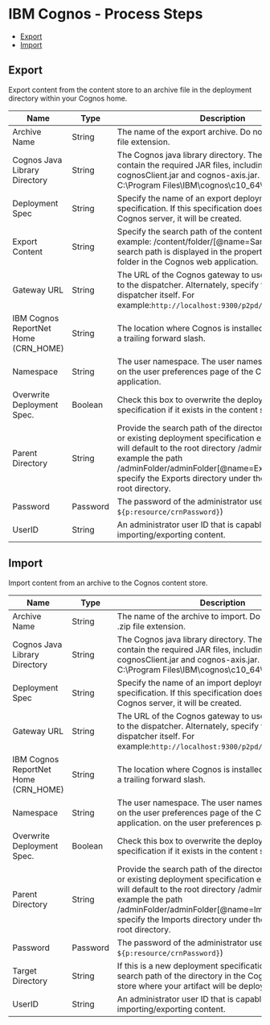 
# IBM Cognos - Process Steps

* [Export](#export)
* [Import](#import)


## Export

Export content from the content store to an archive file in the deployment directory within your Cognos home.



| Name | Type | Description                                                                                                          | Required |
| ---- | ---- | -------------------------------------------------------------------------------------------------------------------- | -------- |
| Archive Name | String | The name of the export archive. Do not include the .zip file extension. | Yes |
| Cognos Java Library Directory | String | The Cognos java library directory. The directory must contain the required JAR files, including cognosClient.jar and cognos-axis.jar. For example: C:\Program Files\IBM\cognos\c10\_64\sdk\java\lib | Yes |
| Deployment Spec | String | Specify the name of an export deployment specification. If this specification doesnt exist on the Cognos server, it will be created. | Yes |
| Export Content | String | Specify the search path of the content to export. For example: /content/folder/[@name=Samples]. The search path is displayed in the properties of any file or folder in the Cognos web application. | Yes |
| Gateway URL | String | The URL of the Cognos gateway to use to communicate to the dispatcher. Alternately, specify the URL of the dispatcher itself. For example:`http://localhost:9300/p2pd/servlet/dispatch` | Yes |
| IBM Cognos ReportNet Home (CRN\_HOME)  | String | The location where Cognos is installed. Do not include a trailing forward slash. | Yes |
| Namespace | String | The user namespace. The user namespace is displayed on the user preferences page of the Cognos web application. | Yes |
| Overwrite Deployment Spec. | Boolean | Check this box to overwrite the deployment specification if it exists in the content store. | No |
| Parent Directory | String | Provide the search path of the directory that your new or existing deployment specification exists under. This will default to the root directory /adminFolder. For example the path /adminFolder/adminFolder[@name=Exports] will specify the Exports directory under the adminFolder root directory. | No |
| Password | Password | The password of the administrator user. (default: ``${p:resource/crnPassword}``) | Yes |
| UserID | String | An administrator user ID that is capable of importing/exporting content. | Yes |

## Import

Import content from an archive to the Cognos content store.


| Name | Type | Description                                                                                                          | Required |
| ---- | ---- | -------------------------------------------------------------------------------------------------------------------- | -------- |
| Archive Name | String | The name of the archive to import. Do not include the .zip file extension. | Yes |
| Cognos Java Library Directory | String | The Cognos java library directory. The directory must contain the required JAR files, including cognosClient.jar and cognos-axis.jar. For example: C:\Program Files\IBM\cognos\c10\_64\sdk\java\lib | Yes |
| Deployment Spec | String | Specify the name of an import deployment specification. If this specification doesnt exist on the Cognos server, it will be created. | Yes |
| Gateway URL | String | The URL of the Cognos gateway to use to communicate to the dispatcher. Alternately, specify the URL of the dispatcher itself. For example:`http://localhost:9300/p2pd/servlet/dispatch` | Yes |
| IBM Cognos ReportNet Home (CRN\_HOME)  | String | The location where Cognos is installed. Do not include a trailing forward slash. | Yes |
| Namespace | String | The user namespace. The user namespace is displayed on the user preferences page of the Cognos web application. on the user preferences page. | Yes |
| Overwrite Deployment Spec. | Boolean | Check this box to overwrite the deployment specification if it exists in the content store. | No |
| Parent Directory | String | Provide the search path of the directory that your new or existing deployment specification exists under. This will default to the root directory /adminFolder. For example the path /adminFolder/adminFolder[@name=Imports] will specify the Imports directory under the adminFolder root directory. | No |
| Password | Password | The password of the administrator user. (default: ``${p:resource/crnPassword}``) | Yes |
| Target Directory | String | If this is a new deployment specification, provide the search path of the directory in the Cognos content store where your artifact will be deployed. | No |
| UserID | String | An administrator user ID that is capable of importing/exporting content. | Yes |


